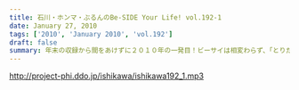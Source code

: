 ```yaml
---
title: 石川・ホンマ・ぶるんのBe-SIDE Your Life! vol.192-1
date: January 27, 2010
tags: ['2010', 'January 2010', 'vol.192']
draft: false
summary: 年末の収録から間をあけずに２０１０年の一発目！ビーサイは相変わらず、「とりだめ」などなしで収録しております。今年もどうぞご愛聴下さいませ！NAMAE
---
```


http://project-phi.ddo.jp/ishikawa/ishikawa192_1.mp3